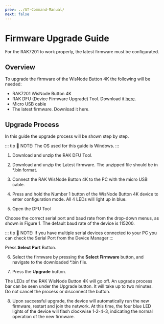 ```yaml
---
prev: ../AT-Command-Manual/
next: false
---
```


# Firmware Upgrade Guide

For the RAK7201 to work properly, the latest firmware must be configurated.

## Overview

To upgrade the firmware of the WisNode Button 4K the following will be needed:

- RAK7201 WisNode Button 4K
- RAK DFU (Device Firmware Upgrade) Tool. Download it [here](https://downloads.rakwireless.com/LoRa/Tools/RAK_Device_Firmware_Upgrade_tool/RAK_Device_Firmware_Upgrade_Tool_v1.4.zip).
- Micro USB cable
- The latest firmware. Download it here.

## Upgrade Process

In this guide the upgrade process will be shown step by step.

::: tip 📝 NOTE:
The OS used for this guide is Windows.
:::

1. Download and unzip the RAK DFU Tool.

2. Download and unzip the Latest firmware. The unzipped file should be in \*.bin format.

3. Connect the RAK WisNode Button 4K to the PC with the micro USB cable.

4. Press and hold the Number 1 button of the WisNode Button 4K device to enter configuration mode. All 4 LEDs will light up in blue.

5. Open the DFU Tool

<rk-img
  src="/assets/images/wisnode/rak7201/firmware-upgrade-guide/1.png"
  width="70%"
  caption="RAK DFY tool overview"
/>

Choose the correct serial port and baud rate from the drop-down menus, as shown in Figure 1. The default baud rate of the device is 115200.

::: tip 📝 NOTE:
If you have multiple serial devices connected to your PC you can check the Serial Port from the Device Manager
:::

<rk-img
  src="/assets/images/wisnode/rak7201/firmware-upgrade-guide/2.png"
  width="40%"
  caption="Checking the Serial Port number"
/>

Press **Select Port** Button.

6. Select the firmware by pressing the **Select Firmware** button, and navigate to the downloaded \*.bin file.

<rk-img
  src="/assets/images/wisnode/rak7201/firmware-upgrade-guide/3.png"
  width="70%"
  caption="Selecting the firmware"
/>

7. Press the **Upgrade** button.

The LEDs of the RAK WisNode Button 4K will go off. An upgrade process bar can be seen under the Upgrade button. It will take up to two minutes. Do not cancel the process or disconnect the button.

<rk-img
  src="/assets/images/wisnode/rak7201/firmware-upgrade-guide/4.png"
  width="70%"
  caption="The upgrade process"
/>

8. Upon successful upgrade, the device will automatically run the new firmware, restart and join the network. At this time, the four blue LED lights of the device will flash clockwise 1-2-4-3, indicating the normal operation of the new firmware.

<rk-img
  src="/assets/images/wisnode/rak7201/firmware-upgrade-guide/5.png"
  width="70%"
  caption="Successful firmware upgrade"
/>
